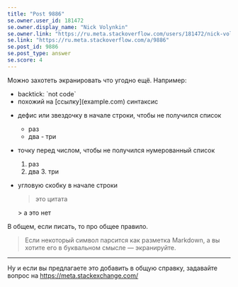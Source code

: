 ```yaml
---
title: "Post 9886"
se.owner.user_id: 181472
se.owner.display_name: "Nick Volynkin"
se.owner.link: "https://ru.meta.stackoverflow.com/users/181472/nick-volynkin"
se.link: "https://ru.meta.stackoverflow.com/a/9886"
se.post_id: 9886
se.post_type: answer
se.score: 4
---
```

<p>Можно захотеть экранировать что угодно ещё. Например:</p>

<ul>
<li>backtick: `not code`</li>
<li>похожий на [ссылку](example.com) синтаксис</li>
<li><p>дефис или звездочку в начале строки, чтобы не получился список</p>

<ul>
<li>раз</li>
<li>два
- три</li>
</ul></li>
<li><p>точку перед числом, чтобы не получился нумерованный список</p>

<ol>
<li>раз</li>
<li>два
3. три</li>
</ol></li>
<li><p>угловую скобку в начале строки</p>

<blockquote>
  <p>это цитата</p>
</blockquote>

<p>> а это нет</p></li>
</ul>

<p>В общем, если писать, то про общее правило.</p>

<blockquote>
  <p>Если некоторый символ парсится как разметка Markdown, а вы хотите его в буквальном смысле — экранируйте.</p>
</blockquote>

<hr>

<p>Ну и если вы предлагаете это добавить в общую справку, задавайте вопрос на <a href="https://meta.stackexchange.com/">https://meta.stackexchange.com/</a></p>
